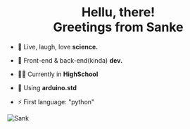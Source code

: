 
<h1 align="center">Hellu, there! <br> Greetings from Sanke</h1>




- 🔭 Live, laugh, love **science.**

- 🤖 Front-end & back-end(kinda) **dev.**

- 🙋‍♂️ Currently in **HighSchool**

- 🙈 Using **arduino.std**

- ⚡ First language: "python"


<p><img align="left" src="https://github-readme-stats.vercel.app/api?username=Sank34" alt="Sank" /></p>

